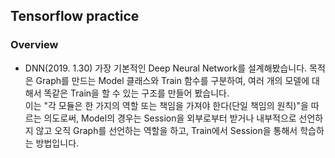 ## Tensorflow practice
### Overview
- DNN(2019. 1.30)
  가장 기본적인 Deep Neural Network를 설계해봤습니다. 목적은 Graph를 만드는 Model 클래스와 Train 함수를 구분하여, 여러 개의 모델에 대해서 똑같은 Train을 할 수 있는 구조를 만들어 봤습니다.
  <br>
  이는 "각 모듈은 한 가지의 역할 또는 책임을 가져야 한다(단일 책임의 원칙)"을 따르는 의도로써, Model의 경우는 Session을 외부로부터 받거나 내부적으로 선언하지 않고 오직 Graph를 선언하는 역할을 하고, Train에서 Session을 통해서 학습하는 방법입니다.

